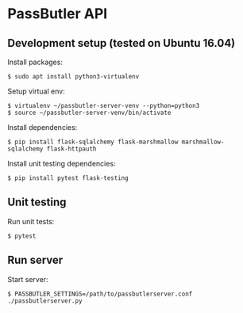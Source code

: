 # PassButler API

## Development setup (tested on Ubuntu 16.04)

Install packages:

    $ sudo apt install python3-virtualenv

Setup virtual env:

    $ virtualenv ~/passbutler-server-venv --python=python3
    $ source ~/passbutler-server-venv/bin/activate

Install dependencies:

    $ pip install flask-sqlalchemy flask-marshmallow marshmallow-sqlalchemy flask-httpauth

Install unit testing dependencies:

    $ pip install pytest flask-testing

## Unit testing

Run unit tests:

    $ pytest

## Run server

Start server:

    $ PASSBUTLER_SETTINGS=/path/to/passbutlerserver.conf ./passbutlerserver.py
